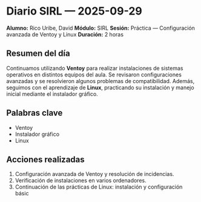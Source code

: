 # Diario SIRL — 2025-09-29

**Alumno:** Rico Uribe, David
**Módulo:** SIRL
**Sesión:** Práctica — Configuración avanzada de Ventoy y Linux
**Duración:** 2 horas

## Resumen del día

Continuamos utilizando **Ventoy** para realizar instalaciones de sistemas operativos en distintos equipos del aula.
Se revisaron configuraciones avanzadas y se resolvieron algunos problemas de compatibilidad.
Además, seguimos con el aprendizaje de **Linux**, practicando su instalación y manejo inicial mediante el instalador gráfico.

## Palabras clave

* Ventoy
* Instalador gráfico
* Linux

## Acciones realizadas

1. Configuración avanzada de Ventoy y resolución de incidencias.
2. Verificación de instalaciones en varios ordenadores.
3. Continuación de las prácticas de Linux: instalación y configuración básic
